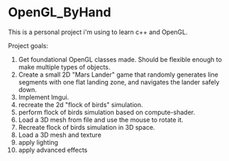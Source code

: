 # OpenGL_ByHand

This is a personal project i'm using to learn c++ and OpenGL. 

Project goals:
1. Get foundational OpenGL classes made. Should be flexible enough to make multiple types of objects.
2. Create a small 2D "Mars Lander" game that randomly generates line segments with one flat landing zone, and navigates the lander safely down. 
3. Implement lmgui.
4. recreate the 2d "flock of birds" simulation.
5. perform flock of birds simulation based on compute-shader.
6. Load a 3D mesh from file and use the mouse to rotate it. 
7. Recreate flock of birds simulation in 3D space.
8. Load a 3D mesh and texture
9. apply lighting
10. apply advanced effects

